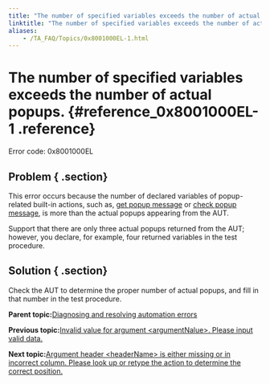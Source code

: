 ```yaml
--- 
title: "The number of specified variables exceeds the number of actual popups."
linktitle: "The number of specified variables exceeds the number of actual popups."
aliases: 
    - /TA_FAQ/Topics/0x8001000EL-1.html
---
```

# The number of specified variables exceeds the number of actual popups. {#reference_0x8001000EL-1 .reference}

Error code: 0x8001000EL

## Problem { .section}

This error occurs because the number of declared variables of popup-related built-in actions, such as, [get popup message](../../TA_Automation/Topics/bia_get_popup_message.html) or [check popup message](../../TA_Automation/Topics/bia_check_popup_message.html), is more than the actual popups appearing from the AUT.

Support that there are only three actual popups returned from the AUT; however, you declare, for example, four returned variables in the test procedure.

## Solution { .section}

Check the AUT to determine the proper number of actual popups, and fill in that number in the test procedure.

**Parent topic:**[Diagnosing and resolving automation errors](../../TA_FAQ/Topics/faq.automation_error.html)

**Previous topic:**[Invalid value for argument <argumentNalue\>. Please input valid data.](../../TA_FAQ/Topics/0x8001000EL.html)

**Next topic:**[Argument header <headerName\> is either missing or in incorrect column. Please look up or retype the action to determine the correct position.](../../TA_FAQ/Topics/0x8001000EL-2.html)

